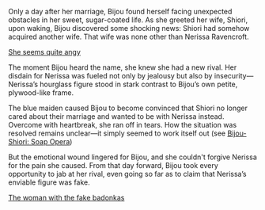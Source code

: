 <!-- title: Fake Honkers -->

Only a day after her marriage, Bijou found herself facing unexpected obstacles in her sweet, sugar-coated life. As she greeted her wife, Shiori, upon waking, Bijou discovered some shocking news: Shiori had somehow acquired another wife. That wife was none other than Nerissa Ravencroft.

[She seems quite angy](#embed:https://www.youtube.com/live/Tl7rUzJyc_0?t=5243)

The moment Bijou heard the name, she knew she had a new rival. Her disdain for Nerissa was fueled not only by jealousy but also by insecurity—Nerissa’s hourglass figure stood in stark contrast to Bijou’s own petite, plywood-like frame.

The blue maiden caused Bijou to become convinced that Shiori no longer cared about their marriage and wanted to be with Nerissa instead. Overcome with heartbreak, she ran off in tears. How the situation was resolved remains unclear—it simply seemed to work itself out (see [Bijou-Shiori: Soap Opera](#edge:shiori-nyavella-koseki-bijou-right-2-left-2))

But the emotional wound lingered for Bijou, and she couldn't forgive Nerissa for the pain she caused. From that day forward, Bijou took every opportunity to jab at her rival, even going so far as to claim that Nerissa’s enviable figure was fake.

[The woman with the fake badonkas](#embed:https://www.youtube.com/live/Tl7rUzJyc_0?t=8396)
